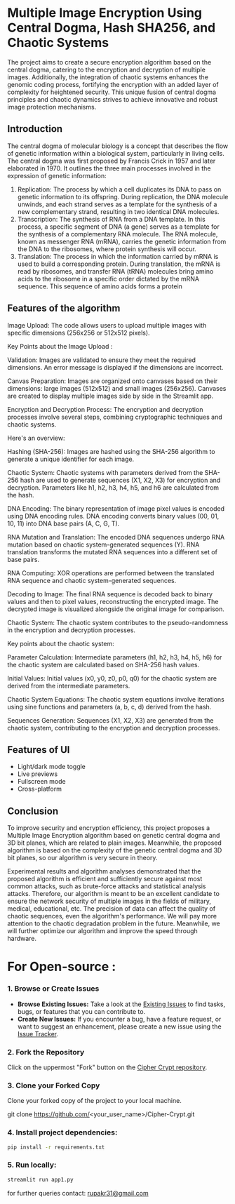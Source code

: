
# Multiple Image Encryption Using Central Dogma, Hash SHA256, and Chaotic Systems

The project aims to create a secure encryption algorithm based on the central dogma, catering to the encryption and decryption of multiple images. 
Additionally, the integration of chaotic systems enhances the genomic coding process, fortifying the encryption with an added layer of complexity for heightened security. This unique fusion of central dogma principles and chaotic dynamics strives to achieve innovative and robust image protection mechanisms.


## Introduction

The central dogma of molecular biology is a concept that describes the flow of genetic information within a biological system, particularly in living cells. The central dogma was first proposed by Francis Crick in 1957 and later elaborated in 1970. It outlines the three main processes involved in the expression of genetic information:

1.	Replication: The process by which a cell duplicates its DNA to pass on genetic information to its offspring. During replication, the DNA molecule unwinds, and each strand serves as a template for the synthesis of a new complementary strand, resulting in two identical DNA molecules.
2.	Transcription: The synthesis of RNA from a DNA template. In this process, a specific segment of DNA (a gene) serves as a template for the synthesis of a complementary RNA molecule. The RNA molecule, known as messenger RNA (mRNA), carries the genetic information from the DNA to the ribosomes, where protein synthesis will occur.
3.	Translation: The process in which the information carried by mRNA is used to build a corresponding protein. During translation, the mRNA is read by ribosomes, and transfer RNA (tRNA) molecules bring amino acids to the ribosome in a specific order dictated by the mRNA sequence. This sequence of amino acids forms a protein

## Features of the algorithm

Image Upload:
The code allows users to upload multiple images with specific dimensions (256x256 or 512x512 pixels). 

Key Points about the Image Upload : 

Validation:
Images are validated to ensure they meet the required dimensions. An error message is displayed if the dimensions are incorrect.

Canvas Preparation:
Images are organized onto canvases based on their dimensions: large images (512x512) and small images (256x256).
Canvases are created to display multiple images side by side in the Streamlit app.

Encryption and Decryption Process:
The encryption and decryption processes involve several steps, combining cryptographic techniques and chaotic systems. 

Here's an overview:

Hashing (SHA-256):
Images are hashed using the SHA-256 algorithm to generate a unique identifier for each image.

Chaotic System:
Chaotic systems with parameters derived from the SHA-256 hash are used to generate sequences (X1, X2, X3) for encryption and decryption.
Parameters like h1, h2, h3, h4, h5, and h6 are calculated from the hash.

DNA Encoding:
The binary representation of image pixel values is encoded using DNA encoding rules.
DNA encoding converts binary values (00, 01, 10, 11) into DNA base pairs (A, C, G, T).


RNA Mutation and Translation:
The encoded DNA sequences undergo RNA mutation based on chaotic system-generated sequences (Y).
RNA translation transforms the mutated RNA sequences into a different set of base pairs.


RNA Computing:
XOR operations are performed between the translated RNA sequence and chaotic system-generated sequences.

Decoding to Image:
The final RNA sequence is decoded back to binary values and then to pixel values, reconstructing the encrypted image.
The decrypted image is visualized alongside the original image for comparison.

Chaotic System:
The chaotic system contributes to the pseudo-randomness in the encryption and decryption processes.

 Key points about the chaotic system:

Parameter Calculation:
Intermediate parameters (h1, h2, h3, h4, h5, h6) for the chaotic system are calculated based on SHA-256 hash values.

Initial Values:
Initial values (x0, y0, z0, p0, q0) for the chaotic system are derived from the intermediate parameters.

Chaotic System Equations:
The chaotic system equations involve iterations using sine functions and parameters (a, b, c, d) derived from the hash.

Sequences Generation:
Sequences (X1, X2, X3) are generated from the chaotic system, contributing to the encryption and decryption processes.

## Features of UI

- Light/dark mode toggle
- Live previews
- Fullscreen mode
- Cross-platform


## Conclusion

To improve security and encryption efficiency, this project proposes a Multiple Image Encryption algorithm based on genetic central dogma and 3D bit planes, which are related to plain images. Meanwhile, the proposed algorithm is based on the complexity of the genetic central dogma and 3D bit planes, so our algorithm is very secure in theory. 

Experimental results and algorithm analyses demonstrated that the proposed algorithm is efficient and sufficiently secure against most common attacks, such as brute-force attacks and statistical analysis attacks. Therefore, our algorithm is meant to be an excellent candidate to ensure the network security of multiple images in the fields of military, medical, educational, etc. The precision of data can affect the quality of chaotic sequences, even the algorithm's performance. We will pay more attention to the chaotic degradation problem in the future. Meanwhile, we will further optimize our algorithm and improve the speed through hardware.




# For Open-source : 
### 1. Browse or Create Issues

- **Browse Existing Issues:** Take a look at the [Existing Issues](https://github.com/Rupak09/Cipher-Crypt/issues) to find tasks, bugs, or features that you can contribute to.
- **Create New Issues:** If you encounter a bug, have a feature request, or want to suggest an enhancement, please create a new issue using the [Issue Tracker](https://github.com/Rupak09/Cipher-Crypt/issues).

### 2. Fork the Repository

Click on the uppermost "Fork" button on the [Cipher Crypt repository](https://github.com/Rupak09/Cipher-Crypt.git).

### 3. Clone your Forked Copy

Clone your forked copy of the project to your local machine.


git clone https://github.com/<your_user_name>/Cipher-Crypt.git

### 4. Install project dependencies:
```bash  
pip install -r requirements.txt
```

### 5. Run locally:
```bash  
streamlit run app1.py
```

for further queries contact: rupakr31@gmail.com

